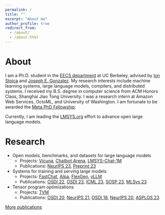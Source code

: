 ```yaml
---
permalink: /
title: ""
excerpt: "About me"
author_profile: true
redirect_from: 
  - /about/
  - /about.html
---
```


# About
I am a Ph.D. student in the [EECS department](https://eecs.berkeley.edu/) at UC Berkeley, advised by [Ion Stoica](https://people.eecs.berkeley.edu/~istoica/) and [Joseph E. Gonzalez](https://people.eecs.berkeley.edu/~jegonzal/).
My research interests include machine learning systems, large language models, compilers, and distributed systems.
I received my B.S. degree in computer science from ACM Honors Class, Shanghai Jiao Tong University.
I was a research intern at Amazon Web Services, OctoML, and University of Washington.
I am fortunate to be awarded the [Meta PhD Fellowship](https://research.facebook.com/fellows/zheng-lianmin/).

Currently, I am leading the [LMSYS.org](https://lmsys.org/) effort to advance open large language models.

# Research
- Open models, benchmarks, and datasets for large language models
   - Projects: [Vicuna](https://lmsys.org/blog/2023-03-30-vicuna/), [Chatbot Arena](https://chat.lmsys.org/), [LMSYS-Chat-1M](https://huggingface.co/datasets/lmsys/lmsys-chat-1m)
   - Publications: [NeurIPS 23](https://arxiv.org/abs/2306.05685), [Preprint 23](https://arxiv.org/abs/2309.11998)
- Systems for training and serving large models
   - Projects: [FastChat](https://github.com/lm-sys/FastChat), [Alpa](https://github.com/alpa-projects/alpa), [FlexGen](https://github.com/FMInference/FlexGen), [vLLM](https://github.com/vllm-project/vllm)
   - Publications: [OSDI 22](https://arxiv.org/abs/2201.12023), [OSDI 23](https://arxiv.org/abs/2302.11665), [ICML 23](https://arxiv.org/abs/2303.06865), [SOSP 23](https://arxiv.org/abs/2309.06180), [MLSys 23](https://arxiv.org/abs/2211.05322)
- Tensor program optimizations
   - Projects: [TVM](https://tvm.apache.org/)
   - Publications: [OSDI 20](https://arxiv.org/abs/2006.06762), [NeurIPS 21](https://datasets-benchmarks-proceedings.neurips.cc/paper/2021/hash/a684eceee76fc522773286a895bc8436-Abstract-round1.html), [OSDI 18](https://arxiv.org/abs/1802.04799), [NeurIPS 20](https://arxiv.org/pdf/1805.08166.pdf), [ASPLOS 23](https://arxiv.org/abs/2207.04296)

[More publications](https://lmzheng.net/publications/)
